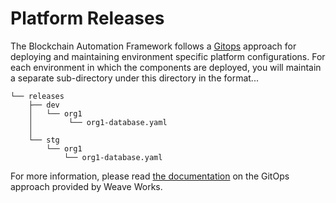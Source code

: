 [//]: # (##############################################################################################)
[//]: # (Copyright Accenture. All Rights Reserved.)
[//]: # (SPDX-License-Identifier: Apache-2.0)
[//]: # (##############################################################################################)

# Platform Releases
The Blockchain Automation Framework follows a [Gitops](https://www.weave.works/technologies/gitops/) approach for deploying and maintaining environment specific platform configurations. For each environment in which the components are deployed, you will maintain a separate sub-directory under this directory in the format...
```
└── releases
    ├── dev
    │   └── org1
    │        └── org1-database.yaml
    │            
    └── stg
        └── org1
            └── org1-database.yaml

```

For more information, please read [the documentation](https://www.weave.works/technologies/gitops/) on the GitOps approach provided by Weave Works.